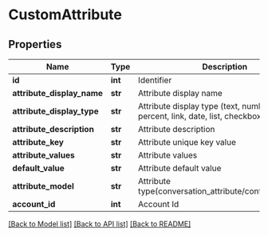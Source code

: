 # CustomAttribute

## Properties
Name | Type | Description | Notes
------------ | ------------- | ------------- | -------------
**id** | **int** | Identifier | [optional] 
**attribute_display_name** | **str** | Attribute display name | [optional] 
**attribute_display_type** | **str** | Attribute display type (text, number, currency, percent, link, date, list, checkbox) | [optional] 
**attribute_description** | **str** | Attribute description | [optional] 
**attribute_key** | **str** | Attribute unique key value | [optional] 
**attribute_values** | **str** | Attribute values | [optional] 
**default_value** | **str** | Attribute default value | [optional] 
**attribute_model** | **str** | Attribute type(conversation_attribute/contact_attribute) | [optional] 
**account_id** | **int** | Account Id | [optional] 

[[Back to Model list]](../README.md#documentation-for-models) [[Back to API list]](../README.md#documentation-for-api-endpoints) [[Back to README]](../README.md)

